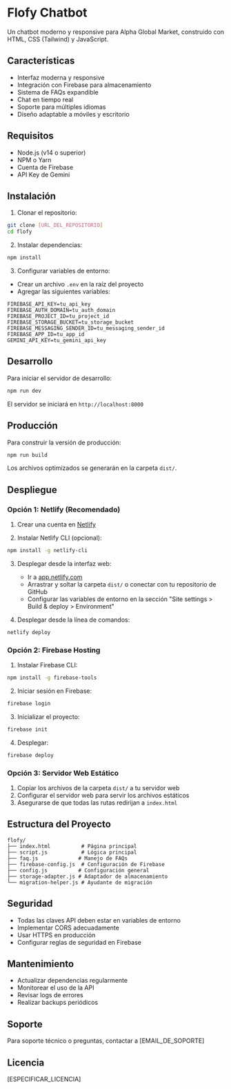 # Flofy Chatbot

Un chatbot moderno y responsive para Alpha Global Market, construido con HTML, CSS (Tailwind) y JavaScript.

## Características

- Interfaz moderna y responsive
- Integración con Firebase para almacenamiento
- Sistema de FAQs expandible
- Chat en tiempo real
- Soporte para múltiples idiomas
- Diseño adaptable a móviles y escritorio

## Requisitos

- Node.js (v14 o superior)
- NPM o Yarn
- Cuenta de Firebase
- API Key de Gemini

## Instalación

1. Clonar el repositorio:
```bash
git clone [URL_DEL_REPOSITORIO]
cd flofy
```

2. Instalar dependencias:
```bash
npm install
```

3. Configurar variables de entorno:
- Crear un archivo `.env` en la raíz del proyecto
- Agregar las siguientes variables:
```
FIREBASE_API_KEY=tu_api_key
FIREBASE_AUTH_DOMAIN=tu_auth_domain
FIREBASE_PROJECT_ID=tu_project_id
FIREBASE_STORAGE_BUCKET=tu_storage_bucket
FIREBASE_MESSAGING_SENDER_ID=tu_messaging_sender_id
FIREBASE_APP_ID=tu_app_id
GEMINI_API_KEY=tu_gemini_api_key
```

## Desarrollo

Para iniciar el servidor de desarrollo:

```bash
npm run dev
```

El servidor se iniciará en `http://localhost:8000`

## Producción

Para construir la versión de producción:

```bash
npm run build
```

Los archivos optimizados se generarán en la carpeta `dist/`.

## Despliegue

### Opción 1: Netlify (Recomendado)

1. Crear una cuenta en [Netlify](https://www.netlify.com/)

2. Instalar Netlify CLI (opcional):
```bash
npm install -g netlify-cli
```

3. Desplegar desde la interfaz web:
   - Ir a [app.netlify.com](https://app.netlify.com)
   - Arrastrar y soltar la carpeta `dist/` o conectar con tu repositorio de GitHub
   - Configurar las variables de entorno en la sección "Site settings > Build & deploy > Environment"

4. Desplegar desde la línea de comandos:
```bash
netlify deploy
```

### Opción 2: Firebase Hosting

1. Instalar Firebase CLI:
```bash
npm install -g firebase-tools
```

2. Iniciar sesión en Firebase:
```bash
firebase login
```

3. Inicializar el proyecto:
```bash
firebase init
```

4. Desplegar:
```bash
firebase deploy
```

### Opción 3: Servidor Web Estático

1. Copiar los archivos de la carpeta `dist/` a tu servidor web
2. Configurar el servidor web para servir los archivos estáticos
3. Asegurarse de que todas las rutas redirijan a `index.html`

## Estructura del Proyecto

```
flofy/
├── index.html          # Página principal
├── script.js           # Lógica principal
├── faq.js             # Manejo de FAQs
├── firebase-config.js  # Configuración de Firebase
├── config.js          # Configuración general
├── storage-adapter.js # Adaptador de almacenamiento
└── migration-helper.js # Ayudante de migración
```

## Seguridad

- Todas las claves API deben estar en variables de entorno
- Implementar CORS adecuadamente
- Usar HTTPS en producción
- Configurar reglas de seguridad en Firebase

## Mantenimiento

- Actualizar dependencias regularmente
- Monitorear el uso de la API
- Revisar logs de errores
- Realizar backups periódicos

## Soporte

Para soporte técnico o preguntas, contactar a [EMAIL_DE_SOPORTE]

## Licencia

[ESPECIFICAR_LICENCIA]
